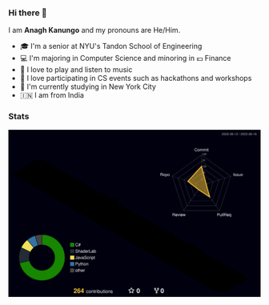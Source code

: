 ### Hi there 👋

I am **Anagh Kanungo** and my pronouns are He/Him. 

- 🎓 I'm a senior at NYU's Tandon School of Engineering
- 💻 I'm majoring in Computer Science and minoring in 💴 Finance
- 🎸 I love to play and listen to music
- 🔑 I love participating in CS events such as hackathons and workshops
- 🗽 I'm currently studying in New York City
- 🇮🇳 I am from India


### Stats

![](./profile-3d-contrib/profile-night-rainbow.svg)
